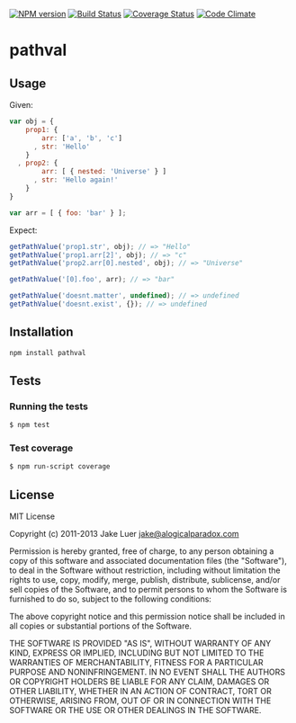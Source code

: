 [![NPM version](https://badge.fury.io/js/pathval.png)](http://badge.fury.io/js/pathval)
[![Build Status](https://secure.travis-ci.org/chaijs/pathval.png)](http://travis-ci.org/chaijs/pathval)
[![Coverage Status](https://coveralls.io/repos/chaijs/pathval/badge.png?branch=master)](https://coveralls.io/r/chaijs/pathval?branch=master)
[![Code Climate](https://codeclimate.com/github/chaijs/pathval.png)](https://codeclimate.com/github/chaijs/pathval)

# pathval

## Usage

Given:

```js
var obj = {
    prop1: {
        arr: ['a', 'b', 'c']
      , str: 'Hello'
    }
  , prop2: {
        arr: [ { nested: 'Universe' } ]
      , str: 'Hello again!'
    }
}

var arr = [ { foo: 'bar' } ];
```

Expect:

<!-- js
  var getPathValue = require('./');
-->

```js
getPathValue('prop1.str', obj); // => "Hello"
getPathValue('prop1.arr[2]', obj); // => "c"
getPathValue('prop2.arr[0].nested', obj); // => "Universe"

getPathValue('[0].foo', arr); // => "bar"

getPathValue('doesnt.matter', undefined); // => undefined
getPathValue('doesnt.exist', {}); // => undefined
```

## Installation

```bash
npm install pathval
```

## Tests

### Running the tests

```bash
$ npm test
```

### Test coverage

```bash
$ npm run-script coverage
```

## License

MIT License

Copyright (c) 2011-2013 Jake Luer jake@alogicalparadox.com

Permission is hereby granted, free of charge, to any person obtaining a copy of this software and associated
documentation files (the "Software"), to deal in the Software without restriction, including without limitation the rights
to use, copy, modify, merge, publish, distribute, sublicense, and/or sell copies of the Software, and to permit
persons to whom the Software is furnished to do so, subject to the following conditions:

The above copyright notice and this permission notice shall be included in all copies or substantial
portions of the Software.

THE SOFTWARE IS PROVIDED "AS IS", WITHOUT WARRANTY OF ANY KIND, EXPRESS OR IMPLIED, INCLUDING BUT NOT LIMITED TO
THE WARRANTIES OF MERCHANTABILITY, FITNESS FOR A PARTICULAR PURPOSE AND NONINFRINGEMENT. IN NO EVENT SHALL THE
AUTHORS OR COPYRIGHT HOLDERS BE LIABLE FOR ANY CLAIM, DAMAGES OR OTHER LIABILITY, WHETHER IN AN ACTION OF CONTRACT,
TORT OR OTHERWISE, ARISING FROM, OUT OF OR IN CONNECTION WITH THE SOFTWARE OR THE USE OR OTHER DEALINGS IN THE SOFTWARE.
